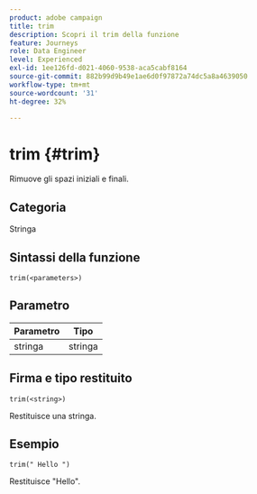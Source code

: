 ```yaml
---
product: adobe campaign
title: trim
description: Scopri il trim della funzione
feature: Journeys
role: Data Engineer
level: Experienced
exl-id: 1ee126fd-d021-4060-9538-aca5cabf8164
source-git-commit: 882b99d9b49e1ae6d0f97872a74dc5a8a4639050
workflow-type: tm+mt
source-wordcount: '31'
ht-degree: 32%

---
```


# trim {#trim}

Rimuove gli spazi iniziali e finali.

## Categoria

Stringa

## Sintassi della funzione

`trim(<parameters>)`

## Parametro

| Parametro | Tipo |
|-----------|------------------|
| stringa | stringa |

## Firma e tipo restituito

`trim(<string>)`

Restituisce una stringa.

## Esempio

`trim(" Hello ")`

Restituisce &quot;Hello&quot;.
